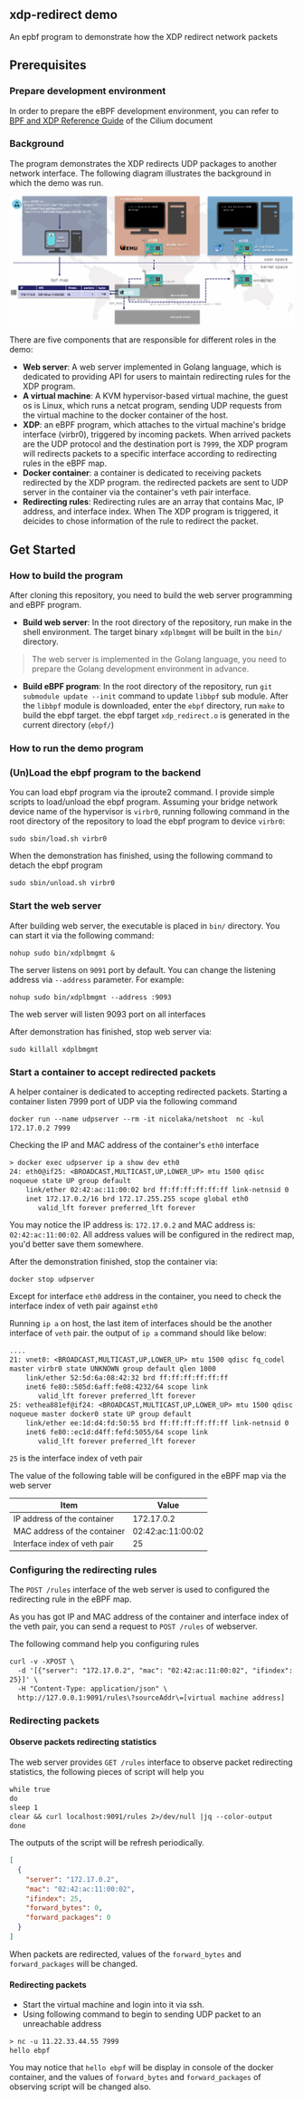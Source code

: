 
## xdp-redirect demo

An epbf program to demonstrate how the XDP redirect network packets

## Prerequisites

### Prepare development environment

In order to prepare the eBPF development environment, you can refer to [BPF and XDP Reference Guide](https://docs.cilium.io/en/stable/bpf/#development-environment) of the Cilium document 


### Background

The program demonstrates the XDP redirects UDP packages to another network interface. The following diagram illustrates the background in which the demo was run.

![background](png/background.png)

There are five components that are responsible for different roles in the demo:

- **Web server**: A web server implemented in Golang language, which is dedicated to providing API for users to maintain redirecting rules for the XDP program.
- **A virtual machine**: A KVM hypervisor-based virtual machine, the guest os is Linux, which runs a netcat program, sending UDP requests from the virtual machine to the docker container of the host.
- **XDP**: an eBPF program, which attaches to the virtual machine's bridge interface (virbr0), triggered by incoming packets. When arrived packets are the UDP protocol and the destination port is `7999`, the XDP program will redirects packets to a specific interface according to redirecting rules in the eBPF map.
- **Docker container**: a container is dedicated to receiving packets redirected by the XDP program. the redirected packets are sent to UDP server in the container via the container's veth pair interface.
- **Redirecting rules**: Redirecting rules are an array that contains Mac, IP address, and interface index. When The XDP program is triggered, it deicides to chose information of the rule to redirect the packet.

## Get Started

### How to build the program

After cloning this repository, you need to build the web server programming and eBPF program. 

- **Build web server**: In the root directory of the repository, run make in the shell environment. The target binary `xdplbmgmt` will be built in the `bin/` directory.

> The web server is implemented in the Golang language, you need to prepare the Golang development environment in advance.


- **Build eBPF program**: In the root directory of the repository, run `git submodule update --init` command to update `libbpf` sub module. After the `libbpf` module is downloaded, enter the `ebpf` directory, run `make` to build the ebpf target. the ebpf target `xdp_redirect.o` is generated in the current directory (`ebpf/`)

### How to run the demo program

### (Un)Load the ebpf program to the backend

You can load ebpf program via the iproute2 command. I provide simple scripts to load/unload the ebpf program.  Assuming your bridge network device name of the hypervisor is `virbr0`, 
running following command in the root directory of the repository to load the ebpf program to device `virbr0`:

```shell
sudo sbin/load.sh virbr0
```

When the demonstration has finished, using the following command to detach the ebpf program

```shell
sudo sbin/unload.sh virbr0
```

### Start the web server

After building web server, the executable is placed in `bin/` directory. You can start it via the following command:

```shell
nohup sudo bin/xdplbmgmt &
```
The server listens on `9091` port by default. You can change the listening address via `--address` parameter. For example:

```shell
nohup sudo bin/xdplbmgmt --address :9093
```
The web server will listen 9093 port on all interfaces

After demonstration has finished, stop web server via:

```shell
sudo killall xdplbmgmt
```

### Start a container to accept redirected packets

A helper container is dedicated to accepting redirected packets. Starting a container listen 7999 port of UDP via the following command

```shell
docker run --name udpserver --rm -it nicolaka/netshoot  nc -kul 172.17.0.2 7999 
```

Checking the IP and MAC address of the container's `eth0` interface  

```shell
> docker exec udpserver ip a show dev eth0 
24: eth0@if25: <BROADCAST,MULTICAST,UP,LOWER_UP> mtu 1500 qdisc noqueue state UP group default
    link/ether 02:42:ac:11:00:02 brd ff:ff:ff:ff:ff:ff link-netnsid 0
    inet 172.17.0.2/16 brd 172.17.255.255 scope global eth0
       valid_lft forever preferred_lft forever
```
You may notice the IP address is: `172.17.0.2` and MAC address is: `02:42:ac:11:00:02`. All address values will be configured in the redirect map, you'd better save them somewhere.

After the demonstration finished, stop the container via:
```shell
docker stop udpserver
```

Except for interface `eth0` address in the container, you need to check the interface index of veth pair against `eth0`

Running `ip a` on host, the last item of interfaces should be the another interface of `veth` pair. the output of `ip a` command should like below:
```
....
21: vnet0: <BROADCAST,MULTICAST,UP,LOWER_UP> mtu 1500 qdisc fq_codel master virbr0 state UNKNOWN group default qlen 1000
    link/ether 52:5d:6a:08:42:32 brd ff:ff:ff:ff:ff:ff
    inet6 fe80::505d:6aff:fe08:4232/64 scope link
       valid_lft forever preferred_lft forever
25: vethea881ef@if24: <BROADCAST,MULTICAST,UP,LOWER_UP> mtu 1500 qdisc noqueue master docker0 state UP group default
    link/ether ee:1d:d4:fd:50:55 brd ff:ff:ff:ff:ff:ff link-netnsid 0
    inet6 fe80::ec1d:d4ff:fefd:5055/64 scope link
       valid_lft forever preferred_lft forever
```
`25` is the interface index of veth pair

The value of the following table will be configured in the eBPF map via the web server

| Item | Value|
|-|-|
| IP address of the container | 172.17.0.2|
| MAC address of the container | 02:42:ac:11:00:02|
| Interface index of veth pair | 25 | 

### Configuring the redirecting rules

The `POST /rules` interface of the web server is used to configured the redirecting rule in the eBPF map.

As you has got IP and MAC address of the container and interface index of the veth pair, you can send a request to `POST /rules` of webserver.

The following command help you configuring rules

```shell
curl -v -XPOST \
  -d '[{"server": "172.17.0.2", "mac": "02:42:ac:11:00:02", "ifindex": 25}]' \
  -H "Content-Type: application/json" \
  http://127.0.0.1:9091/rules\?sourceAddr\=[virtual machine address]
```

### Redirecting packets

#### Observe packets redirecting statistics

The web server provides `GET /rules` interface to observe packet redirecting statistics, the following pieces of script will help you 

```shell
while true
do
sleep 1
clear && curl localhost:9091/rules 2>/dev/null |jq --color-output
done
```

The outputs of the script will be refresh periodically.

```json
[
  {
    "server": "172.17.0.2",
    "mac": "02:42:ac:11:00:02",
    "ifindex": 25,
    "forward_bytes": 0,
    "forward_packages": 0
  }
]
```
When packets are redirected, values of the `forward_bytes` and `forward_packages` will be changed.

#### Redirecting packets

- Start the virtual machine and login into it via ssh. 
- Using following command to begin to sending UDP packet to an unreachable address 

```shell
> nc -u 11.22.33.44.55 7999
hello ebpf 

```
You may notice that `hello ebpf` will be display in console of the docker container, and the values of `forward_bytes` and `forward_packages` of observing script will be changed also.

